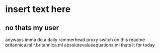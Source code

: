 # insert text here
## no thats my user 
anyways imma do a daily rammerhead proxy switch on this readme
britannica.ml
r.britannica.ml
absolutevalueequations.ml
thats it for today
